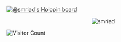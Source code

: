 [![@smriad's Holopin board](https://holopin.io/api/user/board?user=smriad)](https://holopin.io/@smriad)

<!--
**smriad/smriad** is a ✨ _special_ ✨ repository because its `README.md` (this file) appears on your GitHub profile.

Here are some ideas to get you started:

- 🔭 I’m currently working on ...
- 🌱 I’m currently learning ...
- 👯 I’m looking to collaborate on ...
- 🤔 I’m looking for help with ...
- 💬 Ask me about ...
- 📫 How to reach me: ...
- 😄 Pronouns: ...
- ⚡ Fun fact: ...
-->

<p align="center"> <img src="https://github-readme-stats.vercel.app/api?username=smriad&show_icons=true&theme=gotham" alt="smriad" /></p>

<p align="center"> 
  
 ![Visitor Count](https://profile-counter.glitch.me/smriad/count.svg) 

</p>
  


